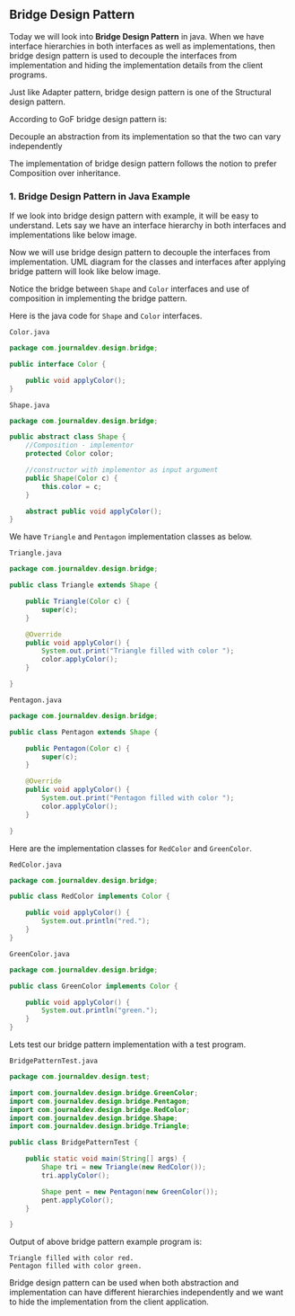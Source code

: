 ## Bridge Design Pattern

Today we will look into **Bridge Design Pattern** in java. When we have interface hierarchies in both interfaces as well
as implementations, then bridge design pattern is used to decouple the interfaces from implementation and hiding the
implementation details from the client programs.

Just like Adapter pattern, bridge design pattern is one of the Structural design pattern.

According to GoF bridge design pattern is:

Decouple an abstraction from its implementation so that the two can vary independently

The implementation of bridge design pattern follows the notion to prefer Composition over inheritance.

### 1. Bridge Design Pattern in Java Example

If we look into bridge design pattern with example, it will be easy to understand. Lets say we have an interface
hierarchy in both interfaces and implementations like below image.

Now we will use bridge design pattern to decouple the interfaces from implementation. UML diagram for the classes and
interfaces after applying bridge pattern will look like below image.

Notice the bridge between `Shape` and `Color` interfaces and use of composition in implementing the bridge pattern.

Here is the java code for `Shape` and `Color` interfaces.

`Color.java`

```java
package com.journaldev.design.bridge;

public interface Color {

    public void applyColor();
}
```

`Shape.java`

```java
package com.journaldev.design.bridge;

public abstract class Shape {
    //Composition - implementor
    protected Color color;

    //constructor with implementor as input argument
    public Shape(Color c) {
        this.color = c;
    }

    abstract public void applyColor();
}
```

We have `Triangle` and `Pentagon` implementation classes as below.

`Triangle.java`

```java
package com.journaldev.design.bridge;

public class Triangle extends Shape {

    public Triangle(Color c) {
        super(c);
    }

    @Override
    public void applyColor() {
        System.out.print("Triangle filled with color ");
        color.applyColor();
    }

}
```

`Pentagon.java`

```java
package com.journaldev.design.bridge;

public class Pentagon extends Shape {

    public Pentagon(Color c) {
        super(c);
    }

    @Override
    public void applyColor() {
        System.out.print("Pentagon filled with color ");
        color.applyColor();
    }

}
```

Here are the implementation classes for `RedColor` and `GreenColor`.

`RedColor.java`

```java
package com.journaldev.design.bridge;

public class RedColor implements Color {

    public void applyColor() {
        System.out.println("red.");
    }
}
```

`GreenColor.java`

```java
package com.journaldev.design.bridge;

public class GreenColor implements Color {

    public void applyColor() {
        System.out.println("green.");
    }
}
```

Lets test our bridge pattern implementation with a test program.

`BridgePatternTest.java`

```java
package com.journaldev.design.test;

import com.journaldev.design.bridge.GreenColor;
import com.journaldev.design.bridge.Pentagon;
import com.journaldev.design.bridge.RedColor;
import com.journaldev.design.bridge.Shape;
import com.journaldev.design.bridge.Triangle;

public class BridgePatternTest {

    public static void main(String[] args) {
        Shape tri = new Triangle(new RedColor());
        tri.applyColor();

        Shape pent = new Pentagon(new GreenColor());
        pent.applyColor();
    }

}
```

Output of above bridge pattern example program is:

```
Triangle filled with color red.
Pentagon filled with color green.
```

Bridge design pattern can be used when both abstraction and implementation can have different hierarchies independently
and we want to hide the implementation from the client application.